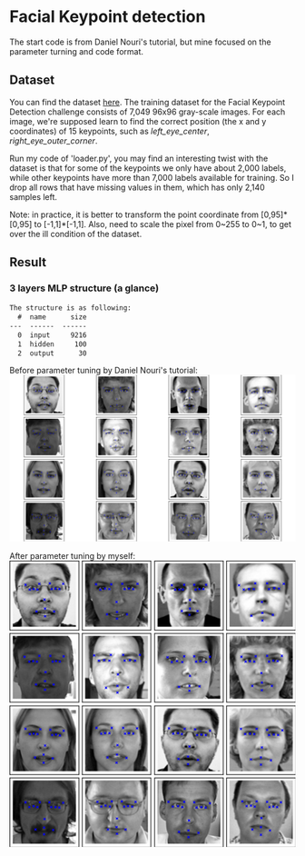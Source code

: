 # Facial Keypoint detection

The start code is from Daniel Nouri's tutorial, but mine focused on the parameter turning and code format.

## Dataset
You can find the dataset [here](https://www.kaggle.com/c/facial-keypoints-detection/data). The training dataset for the Facial Keypoint Detection challenge consists of 7,049 96x96 gray-scale images. For each image, we're supposed learn to find the correct position (the x and y coordinates) of 15 keypoints, such as *left_eye_center*, *right_eye_outer_corner*.

Run my code of 'loader.py', you may find an interesting twist with the dataset is that for some of the keypoints we only have about 2,000 labels, while other keypoints have more than 7,000 labels available for training. So I drop all rows that have missing values in them, which has only 2,140 samples left.

Note: in practice, it is better to transform the point coordinate from [0,95]\*[0,95] to [-1,1]\*[-1,1]. Also, need to scale the pixel from 0~255 to 0~1, to get over the ill condition of the dataset. 

## Result

### 3 layers MLP structure (a glance)
```
The structure is as following:
  #  name      size
---  ------  ------
  0  input     9216
  1  hidden     100
  2  output      30
```

Before parameter tuning by Daniel Nouri's tutorial:
![figuresdsf](/figures/mlp_beforetuning.png)

After parameter tuning by myself:
![figuresdsf](/figures/mlp_aftertuning.png)





